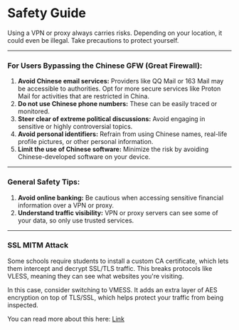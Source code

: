 # Safety Guide

Using a VPN or proxy always carries risks. Depending on your location, it could even be illegal. Take precautions to protect yourself.

---

### For Users Bypassing the Chinese GFW (Great Firewall):

1. **Avoid Chinese email services:** Providers like QQ Mail or 163 Mail may be accessible to authorities. Opt for more secure services like Proton Mail for activities that are restricted in China.
2. **Do not use Chinese phone numbers:** These can be easily traced or monitored.
3. **Steer clear of extreme political discussions:** Avoid engaging in sensitive or highly controversial topics.
4. **Avoid personal identifiers:** Refrain from using Chinese names, real-life profile pictures, or other personal information.
5. **Limit the use of Chinese software:** Minimize the risk by avoiding Chinese-developed software on your device.

---

### General Safety Tips:

1. **Avoid online banking:** Be cautious when accessing sensitive financial information over a VPN or proxy.
2. **Understand traffic visibility:** VPN or proxy servers can see some of your data, so only use trusted services.

---

### SSL MITM Attack

Some schools require students to install a custom CA certificate, which lets them intercept and decrypt SSL/TLS traffic. This breaks protocols like VLESS, meaning they can see what websites you're visiting.

In this case, consider switching to VMESS. It adds an extra layer of AES encryption on top of TLS/SSL, which helps protect your traffic from being inspected.

You can read more about this here: [Link](https://theglitchreport.qzz.io/posts/moving-on-from-vless-to-vmess/)
